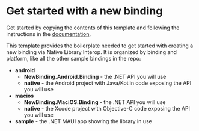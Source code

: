 # Get started with a new binding

Get started by copying the contents of this template and following the instructions in the [documentation](https://learn.microsoft.com/dotnet/communitytoolkit/maui/native-library-interop/get-started).

This template provides the boilerplate needed to get started with creating a new binding via Native Library Interop. It is organized by binding and platform, like all the other sample bindings in the repo:
- **android**
    - **NewBinding.Android.Binding** - the .NET API you will use
    - **native** - the Android project with Java/Kotlin code exposing the API you will use
- **macios**
    - **NewBinding.MaciOS.Binding** - the .NET API you will use
    - **native** - the Xcode project with Objective-C code exposing the API you will use
- **sample** - the .NET MAUI app showing the library in use
